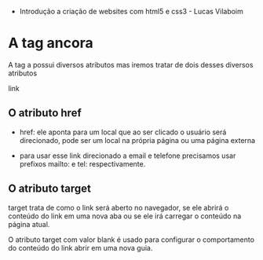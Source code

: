 * Introdução a criação de websites com html5 e css3 - Lucas Vilaboim

# A tag ancora <a>

A tag a possui diversos atributos mas iremos tratar de dois desses diversos atributos

<a>link</a>

## O atributo href

- href: ele aponta para um local que ao ser clicado o usuário será direcionado, pode ser um local na própria página ou uma página externa

- para usar esse link direcionado a email e telefone precisamos usar prefixos mailto: e tel: respectivamente.

## O atributo target

target trata de como o link será aberto no navegador, se ele abrirá o conteúdo do link em uma nova aba ou se ele irá carregar o conteúdo na página atual.

O atributo target com valor blank é usado para configurar o comportamento do conteúdo do link abrir em uma nova guia.